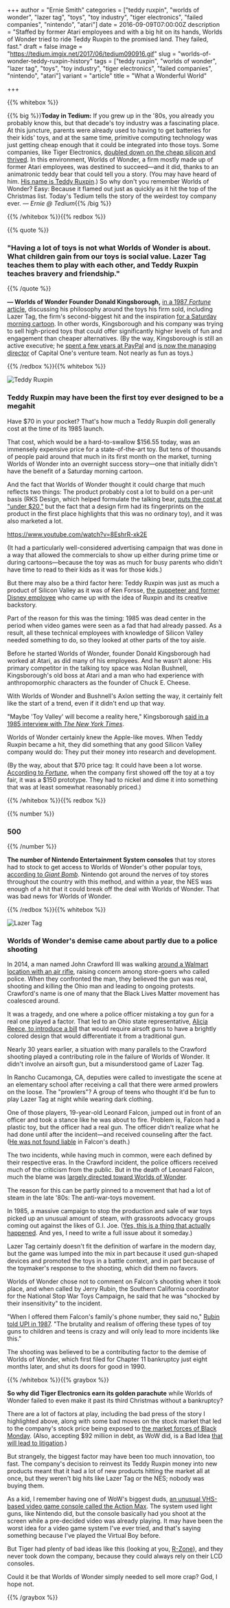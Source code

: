 +++
author = "Ernie Smith"
categories = ["teddy ruxpin", "worlds of wonder", "lazer tag", "toys", "toy industry", "tiger electronics", "failed companies", "nintendo", "atari"]
date = 2016-09-09T07:00:00Z
description = "Staffed by former Atari employees and  with a big hit on its hands, Worlds of Wonder tried to ride Teddy Ruxpin to the promised land. They failed, fast."
draft = false
image = "https://tedium.imgix.net/2017/06/tedium090916.gif"
slug = "worlds-of-wonder-teddy-ruxpin-history"
tags = ["teddy ruxpin", "worlds of wonder", "lazer tag", "toys", "toy industry", "tiger electronics", "failed companies", "nintendo", "atari"]
variant = "article"
title = "What a Wonderful World"

+++

{{% whitebox %}}

{{% big %}}**Today in Tedium:** If you grew up in the '80s, you already you probably know this, but that decade's toy industry was a fascinating place. At this juncture, parents were already used to having to get batteries for their kids' toys, and at the same time, primitive computing technology was just getting cheap enough that it could be integrated into those toys. Some companies, like Tiger Electronics, [doubled down on the cheap silicon and thrived](http://tedium.co/2016/08/23/tiger-electronics-lcd-games-history/). In this environment, Worlds of Wonder, a firm mostly made up of former Atari employees, was destined to succeed—and it did, thanks to an animatronic teddy bear that could tell you a story. (You may have heard of him. [His name is Teddy Ruxpin](http://amzn.to/2ctYtiv).) So why don't you remember Worlds of Wonder? Easy: Because it flamed out just as quickly as it hit the top of the Christmas list. Today's Tedium tells the story of the weirdest toy company ever. *— Ernie @ Tedium*{{% /big %}}

{{% /whitebox %}}{{% redbox %}}

{{% quote %}}
### "Having a lot of toys is not what Worlds of Wonder is about. What children gain from our toys is social value. Lazer Tag teaches them to play with each other, and Teddy Ruxpin teaches bravery and friendship."
{{% /quote %}}

**— Worlds of Wonder Founder Donald Kingsborough,** [in a 1987 *Fortune* article](http://archive.fortune.com/magazines/fortune/fortune_archive/1987/03/02/68727/index.htm), discussing his philosophy around the toys his firm sold, including Lazer Tag, the firm's second-biggest hit and the inspiration [for a Saturday morning cartoon](https://www.youtube.com/watch?v=fgF9lPvONfw). In other words, Kingsborough and his company was trying to sell high-priced toys that could offer significantly higher levels of fun and engagement than cheaper alternatives. (By the way, Kingsborough is still an active executive; he [spent a few years at PayPal](http://www.americanbanker.com/issues/177_28/don-kingsborough-teddy-ruxpin-paypal-point-of-sale-1046526-1.html) and [is now the managing director](http://www.recode.net/2015/7/22/11614946/paypals-former-retail-chief-kingsborough-joins-capital-one) of Capital One's venture team. Not nearly as fun as toys.)

{{% /redbox %}}{{% whitebox %}}

![Teddy Ruxpin](https://tedium.imgix.net/2017/06/0908_ruxpin.jpg)

### Teddy Ruxpin may have been the first toy ever designed to be a  megahit

Have $70 in your pocket? That's how much a Teddy Ruxpin doll generally cost at the time of its 1985 launch.

That cost, which would be a hard-to-swallow $156.55 today, was an immensely expensive price for a state-of-the-art toy. But tens of thousands of people paid around that much in its first month on the market, turning Worlds of Wonder into an overnight success story—one that initially didn't have the benefit of a Saturday morning cartoon.

And the fact that Worlds of Wonder thought it could charge that much reflects two things: The product probably cost a lot to build on a per-unit basis (RKS Design, which helped formulate the talking bear, [puts the cost at "under $20,"](http://www.rksdesign.com/teddy-ruxpin/) but the fact that a design firm had its fingerprints on the product in the first place highlights that this was no ordinary toy), and it was also marketed a lot.

https://www.youtube.com/watch?v=8EshrR-xk2E

(It had a particularly well-considered advertising campaign that was done in a way that allowed the commercials to show up either during prime time or during cartoons—because the toy was as much for busy parents who didn't have time to read to their kids as it was for those kids.)

But there may also be a third factor here: Teddy Ruxpin was just as much a product of Silicon Valley as it was of Ken Forsse, [the puppeteer and former Disney employee](http://articles.latimes.com/2014/apr/13/local/la-me-ken-forsse-20140414) who came up with the idea of Ruxpin and its creative backstory.

Part of the reason for this was the timing: 1985 was dead center in the period when video games were seen as a fad that had already passed. As a result, all these technical employees with knowledge of Silicon Valley needed something to do, so they looked at other parts of the toy aisle.

Before he started Worlds of Wonder, founder Donald Kingsborough had worked at Atari, as did many of his employees. And he wasn't alone: His primary competitor in the talking toy space was Nolan Bushnell, Kingsborough's old boss at Atari and a man who had experience with anthropomorphic characters as the founder of Chuck E. Cheese.

With Worlds of Wonder and Bushnell's Axlon setting the way, it certainly felt like the start of a trend, even if it didn't end up that way.

"Maybe 'Toy Valley' will become a reality here," Kingsborough [said in a 1985 interview with *The New York Times*](http://www.nytimes.com/1985/12/25/us/in-high-tech-silicon-valley-entrepreneurs-turn-to-toys.html?pagewanted=all).

Worlds of Wonder certainly knew the Apple-like moves. When Teddy Ruxpin became a hit, they did something that any good Silicon Valley company would do: They put their money into research and development.

(By the way, about that $70 price tag: It could have been a lot worse. [According to *Fortune*](http://archive.fortune.com/magazines/fortune/fortune_archive/1987/03/02/68727/index.htm), when the company first showed off the toy at a toy fair, it was a $150 prototype. They had to nickel and dime it into something that was at least somewhat reasonably priced.)

{{% /whitebox %}}{{% redbox %}}

{{% number %}}
### 500
{{% /number %}}

**The number of Nintendo Entertainment System consoles** that toy stores had to stock to get access to Worlds of Wonder's other popular toys, [according to *Giant Bomb*](http://www.giantbomb.com/nintendo-entertainment-system/3045-21/). Nintendo got around the nerves of toy stores throughout the country with this method, and within a year, the NES was enough of a hit that it could break off the deal with Worlds of Wonder. That was bad news for Worlds of Wonder.

{{% /redbox %}}{{% whitebox %}}

![Lazer Tag](https://tedium.imgix.net/2017/06/0908_lazer.jpg)

### Worlds of Wonder's demise came about partly due to a police shooting

In 2014, a man named John Crawford III was walking [around a Walmart location with an air rifle](http://www.cnn.com/2014/09/22/us/ohio-walmart-death/index.html), raising concern among store-goers who called police. When they confronted the man, they believed the gun was real, shooting and killing the Ohio man and leading to ongoing protests. Crawford's name is one of many that the Black Lives Matter movement has coalesced around.

It was a tragedy, and one where a police officer mistaking a toy gun for a real one played a factor. That led to an Ohio state representative, [Alicia Reece, to introduce a bill](http://www.fox19.com/story/27462228/ohio-deadly-shootings-prompts-ohio-state-rep-to-introduce-john-crawfords-law) that would require airsoft guns to have a brightly colored design that would differentiate it from a traditional gun.

Nearly 30 years earlier, a situation with many parallels to the Crawford shooting played a contributing role in the failure of Worlds of Wonder. It didn't involve an airsoft gun, but a misunderstood game of Lazer Tag.

In Rancho Cucamonga, CA, deputies were called to investigate the scene at an elementary school after receiving a call that there were armed prowlers on the loose. The "prowlers"? A group of teens who thought it'd be fun to play Lazer Tag at night while wearing dark clothing.

One of those players, 19-year-old Leonard Falcon, jumped out in front of an officer and took a stance like he was about to fire. Problem is, Falcon had a plastic toy, but the officer had a real gun. The officer didn't realize what he had done until after the incident—and received counseling after the fact. ([He was not found liable](https://www.newspapers.com/newspage/65954554/) in Falcon's death.)

The two incidents, while having much in common, were each defined by their respective eras. In the Crawford incident, the police officers received much of the criticism from the public. But in the death of Leonard Falcon, much the blame was [largely directed toward Worlds of Wonder](http://articles.latimes.com/1987-04-10/news/mn-257_1_toy-gun).

The reason for this can be partly pinned to a movement that had a lot of steam in the late '80s: The anti-war-toys movement. 

In 1985, a massive campaign to stop the production and sale of war toys picked up an unusual amount of steam, with grassroots advocacy groups coming out against the likes of G.I. Joe. ([Yes, this is a thing that actually happened](http://articles.latimes.com/1985-11-29/news/vw-5002_1_war-toy). And yes, I need to write a full issue about it someday.)

Lazer Tag certainly doesn't fit the definition of warfare in the modern day, but the game was lumped into the mix in part because it used gun-shaped devices and promoted the toys in a battle context, and in part because of the toymaker's response to the shooting, which did them no favors.

Worlds of Wonder chose not to comment on Falcon's shooting when it took place, and when called by Jerry Rubin, the Southern California coordinator for the National Stop War Toys Campaign, he said that he was "shocked by their insensitivity" to the incident.

"When I offered them Falcon's family's phone number, they said no," [Rubin told UPI in 1987](https://www.newspapers.com/newspage/65954554/). "The brutality and realism of offering these types of toy guns to children and teens is crazy and will only lead to more incidents like this."

The shooting was believed to be a contributing factor to the demise of Worlds of Wonder, which first filed for Chapter 11 bankruptcy just eight months later, and shut its doors for good in 1990.

{{% /whitebox %}}{{% graybox %}}

**So why did Tiger Electronics earn its golden parachute** while Worlds of Wonder failed to even make it past its third Christmas without a bankruptcy?

There are a lot of factors at play, including the bad press of the story I highlighted above, along with some bad moves on the stock market that led to the company's stock price being exposed to [the market forces of Black Monday](http://www.investopedia.com/ask/answers/042115/what-caused-black-monday-stock-market-crash-1987.asp). (Also, accepting $92 million in debt, as WoW did, is a Bad Idea [that will lead to litigation](https://www.courtlistener.com/opinion/1766276/in-re-worlds-of-wonder-securities-litigation/).)

But strangely, the biggest factor may have been too much innovation, too fast. The company's decision to reinvest its Teddy Ruxpin money into new products meant that it had a lot of new products hitting the market all at once, but they weren't big hits like Lazer Tag or the NES; nobody was buying them.

As a kid, I remember having one of WoW's biggest duds, [an unusual VHS-based video game console called the Action Max](http://www.old-computers.com/museum/computer.asp?st=2&c=1008). The system used light guns, like Nintendo did, but the console basically had you shoot at the screen while a pre-decided video was already playing. It may have been the worst idea for a video game system I've ever tried, and that's saying something because I've played the Virtual Boy before.

But Tiger had plenty of bad ideas like this (looking at you, [R-Zone](http://www.racketboy.com/retro/lcd-games/tiger-electronics-r-zone-101-a-beginners-guide)), and they never took down the company, because they could always rely on their LCD consoles. 

Could it be that Worlds of Wonder simply needed to sell more crap? God, I hope not.

{{% /graybox %}}